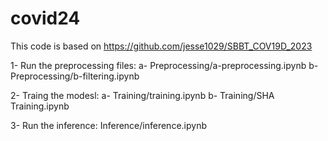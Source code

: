 # covid24

This code is based on https://github.com/jesse1029/SBBT_COV19D_2023

1- Run the preprocessing files:
a- Preprocessing/a-preprocessing.ipynb
b- Preprocessing/b-filtering.ipynb

2- Traing the modesl:
a- Training/training.ipynb
b- Training/SHA Training.ipynb

3- Run the inference:
Inference/inference.ipynb
